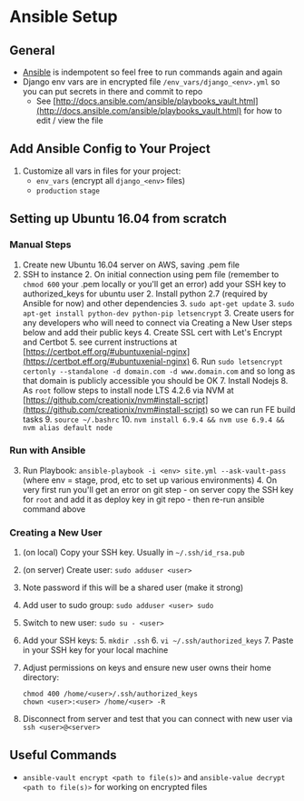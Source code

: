 # Ansible Setup

## General
* [Ansible](http://docs.ansible.com/ansible/) is indempotent so feel free to run commands again and again
* Django env vars are in encrypted file `/env_vars/django_<env>.yml` so you can put secrets in there and commit to repo
	* See [http://docs.ansible.com/ansible/playbooks_vault.html](http://docs.ansible.com/ansible/playbooks_vault.html) for how to edit / view the file 

## Add Ansible Config to Your Project
1. Customize all vars in files for your project:
	* `env_vars` (encrypt all `django_<env>` files)
	* `production` `stage`

## Setting up Ubuntu 16.04 from scratch
### Manual Steps
1. Create new Ubuntu 16.04 server on AWS, saving .pem file
1. SSH to instance
	2. On initial connection using pem file (remember to `chmod 600` your .pem locally or you'll get an error) add your SSH key to authorized_keys for ubuntu user
	2. Install python 2.7 (required by Ansible for now) and other dependencies 
		3. `sudo apt-get update` 
		3. `sudo apt-get install python-dev python-pip letsencrypt`
	3. Create users for any developers who will need to connect via Creating a New User steps below and add their public keys
	4. Create SSL cert with Let's Encrypt and Certbot
		5. see current instructions at [https://certbot.eff.org/#ubuntuxenial-nginx](https://certbot.eff.org/#ubuntuxenial-nginx)
		6. Run `sudo letsencrypt certonly --standalone -d domain.com -d www.domain.com` and so long as that domain is publicly accessible you should be OK
	7. Install Nodejs
		8. As `root` follow steps to install node LTS 4.2.6 via NVM at [https://github.com/creationix/nvm#install-script](https://github.com/creationix/nvm#install-script) so we can run FE build tasks
		9. `source ~/.bashrc`
		10. `nvm install 6.9.4 && nvm use 6.9.4 && nvm alias default node`

### Run with Ansible
3. Run Playbook: `ansible-playbook -i <env> site.yml --ask-vault-pass` (where env = stage, prod, etc to set up various environments)
	4. On very first run you'll get an error on git step - on server copy the SSH key for `root` and add it as deploy key in git repo - then re-run ansible command above

### Creating a New User 
1. (on local) Copy your SSH key. Usually in `~/.ssh/id_rsa.pub`
1. (on server) Create user: `sudo adduser <user>`
2. Note password if this will be a shared user (make it strong)
2. Add user to sudo group: `sudo adduser <user> sudo`
3. Switch to new user: `sudo su - <user>`
4. Add your SSH keys:
	5. `mkdir .ssh`
	6. `vi ~/.ssh/authorized_keys`
	7. Paste in your SSH key for your local machine 
8. Adjust permissions on keys and ensure new user owns their home directory: 
	
	```
	chmod 400 /home/<user>/.ssh/authorized_keys
	chown <user>:<user> /home/<user> -R
	```
9. Disconnect from server and test that you can connect with new user via `ssh <user>@<server>`


## Useful Commands
* `ansible-vault encrypt <path to file(s)>` and `ansible-value decrypt <path to file(s)>` for working on encrypted files